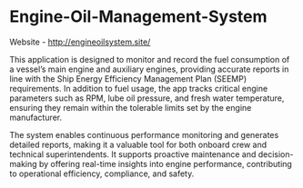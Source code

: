 # Engine-Oil-Management-System

Website - http://engineoilsystem.site/

This application is designed to monitor and record the fuel consumption of a vessel’s main engine and auxiliary engines, providing accurate reports in line with the Ship Energy Efficiency Management Plan (SEEMP) requirements. In addition to fuel usage, the app tracks critical engine parameters such as RPM, lube oil pressure, and fresh water temperature, ensuring they remain within the tolerable limits set by the engine manufacturer.

The system enables continuous performance monitoring and generates detailed reports, making it a valuable tool for both onboard crew and technical superintendents. It supports proactive maintenance and decision-making by offering real-time insights into engine performance, contributing to operational efficiency, compliance, and safety.
